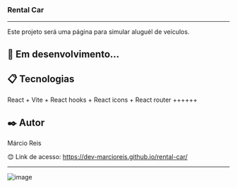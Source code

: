 ### Rental Car

---

Este projeto será uma página para simular aluguél de veículos.

## 🚀 Em desenvolvimento...

## 📋 Tecnologias
React + Vite + React hooks + React icons + React router ++++++

## ✒️ Autor
Márcio Reis

😊 Link de acesso: https://dev-marcioreis.github.io/rental-car/

---
![image](https://github.com/dev-marcioreis/rental-car/assets/122680054/3d695955-ded7-444f-8e93-41ed7c302411)


